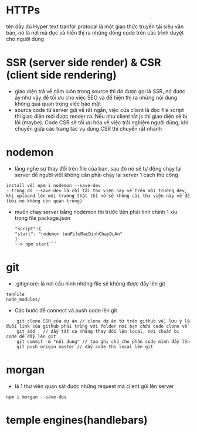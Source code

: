# HTTPs

tên đầy đủ Hyper text tranfor protocal là một giao thức truyền tải siêu văn bản, nó là nơi mà đọc và hiển thị ra những dòng code trên các trình duyệt cho người dùng

# SSR (server side render) & CSR (client side rendering)

- giao diện trả về nằm luôn trong source thì đó được gọi là SSR, nó được ấy như vậy để tối ưu cho việc SEO và để hiện thị ra những nội dung không quá quan trọng việc bảo mật
- source code từ server gửi về rất ngắn, việc của client là đọc file script thì giao diện mới được render ra. Nếu như client tắt js thì giao diện sẽ bị lỗi (maybe). Code CSR sẽ tối ưu hóa về việc trải nghiệm người dùng, khi chuyển giữa các trang tác vụ dùng CSR thì chuyển rất nhanh

# nodemon

- lắng nghe sự thay đổi trên file của bạn, sau đó nó sẽ tự động chạy lại server để người viết không cần phải chạy lại server 1 cách thủ công

```
install về: npm i nodemon --save-dev
- trong đó --save-dev là chỉ tải thư viện này về trên môi trường dev, khi uploand lên môi trường thật thì nó sẽ không cài thư viện này về để (bởi nó không còn quan trọng)
```

- muốn chạy server bằng nodemon thì trước tiên phải tinh chỉnh 1 xíu trong file package.json
  ````
  "script":{
  "start": "nodemon tenFileMacDinhChayDuAn"
  }
  --> npm start```
  ````

# git

- .gitignore: là nơi cấu hình những file sẽ không được đẩy lên git

```
tenFile
node_modules/
```

- Các bước để connect và push code lên git

```
    git clone SSH_của dự án // clone dự án từ trên github về, lưu ý là đuôi link của github phải trùng với folder nơi bạn chứa code clone về
    git add . // đẩy tất cả những thay đổi lên local, nơi chuẩn bị code để đẩy lên git
    git commit -m "nội dung" // tạo ghi chú cho phần code mình đẩy lên
    git push origin master // đẩy code thì local lên git
```

# morgan

- là 1 thư viện quan sát được những request mà client gửi lên server

```
npm i morgan --save-dev
```

# temple engines(handlebars)
